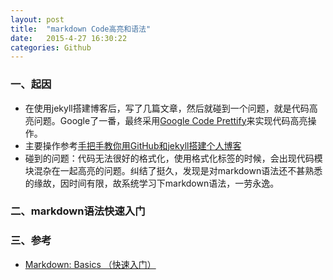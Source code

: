 ```yaml
---
layout: post
title:  "markdown Code高亮和语法"
date:   2015-4-27 16:30:22
categories: Github
---
```


### 一、起因
* 在使用jekyll搭建博客后，写了几篇文章，然后就碰到一个问题，就是代码高亮问题。Google了一番，最终采用[Google Code Prettify](https://code.google.com/p/google-code-prettify/)来实现代码高亮操作。
* 主要操作参考[手把手教你用GitHub和jekyll搭建个人博客](http://www.xiao82.com/blog/2013/01/12/build-blog.html)
* 碰到的问题：代码无法很好的格式化，使用格式化标签的时候，会出现代码模块混杂在一起高亮的问题。纠结了挺久，发现是对markdown语法还不甚熟悉的缘故，因时间有限，故系统学习下markdown语法，一劳永逸。

### 二、markdown语法快速入门









### 三、参考
* [Markdown: Basics （快速入门）](http://wowubuntu.com/markdown/basic.html)











